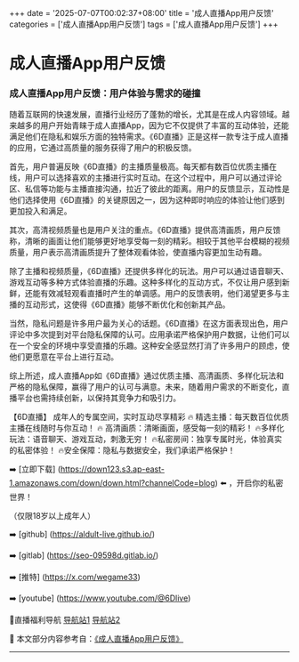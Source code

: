 +++
date = '2025-07-07T00:02:37+08:00'
title = '成人直播App用户反馈'
categories = ['成人直播App用户反馈']
tags = ['成人直播App用户反馈']
+++

# 成人直播App用户反馈

### 成人直播App用户反馈：用户体验与需求的碰撞

随着互联网的快速发展，直播行业经历了蓬勃的增长，尤其是在成人内容领域。越来越多的用户开始青睐于成人直播App，因为它不仅提供了丰富的互动体验，还能满足他们在隐私和娱乐方面的独特需求。《6D直播》正是这样一款专注于成人直播的应用，它通过高质量的服务获得了用户的积极反馈。

首先，用户普遍反映《6D直播》的主播质量极高。每天都有数百位优质主播在线，用户可以选择喜欢的主播进行实时互动。在这个过程中，用户可以通过评论区、私信等功能与主播直接沟通，拉近了彼此的距离。用户的反馈显示，互动性是他们选择使用《6D直播》的关键原因之一，因为这种即时响应的体验让他们感到更加投入和满足。

其次，高清视频质量也是用户关注的重点。《6D直播》提供高清画质，用户反馈称，清晰的画面让他们能够更好地享受每一刻的精彩。相较于其他平台模糊的视频质量，用户表示高清画质提升了整体观看体验，使直播内容更加生动有趣。

除了主播和视频质量，《6D直播》还提供多样化的玩法。用户可以通过语音聊天、游戏互动等多种方式体验直播的乐趣。这种多样化的互动方式，不仅让用户感到新鲜，还能有效减轻观看直播时产生的单调感。用户的反馈表明，他们渴望更多与主播的互动形式，这使得《6D直播》能够不断优化和创新其产品。

当然，隐私问题是许多用户最为关心的话题。《6D直播》在这方面表现出色，用户评论中多次提到对平台隐私保障的认可。应用承诺严格保护用户数据，让他们可以在一个安全的环境中享受直播的乐趣。这种安全感显然打消了许多用户的顾虑，使他们更愿意在平台上进行互动。

综上所述，成人直播App如《6D直播》通过优质主播、高清画质、多样化玩法和严格的隐私保障，赢得了用户的认可与满意。未来，随着用户需求的不断变化，直播平台也需持续创新，以保持其竞争力和吸引力。

【6D直播】
成年人的专属空间，实时互动尽享精彩
🔥 精选主播：每天数百位优质主播在线随时与你互动！
🔥 高清画质：清晰画面，感受每一刻的精彩！
🔥多样化玩法：语音聊天、游戏互动，刺激无穷！
🔥私密房间：独享专属时光，体验真实的私密体验！
🔥安全保障：隐私与数据安全，我们承诺严格保护！

➡️ [立即下载] (https://down123.s3.ap-east-1.amazonaws.com/down/down.html?channelCode=blog) ⬅️ ，开启你的私密世界！

（仅限18岁以上成年人）

➡️ [github] (https://aldult-live.github.io/)

➡️ [gitlab] (https://seo-09598d.gitlab.io/)

➡️ [推特] (https://x.com/wegame33)

➡️ [youtube] (https://www.youtube.com/@6Dlive)

🔞直播福利导航 [导航站1](https://webstack-86085a.gitlab.io/) [导航站2](https://onlygit123-2.github.io/)


📘 本文部分内容参考自：[《成人直播App用户反馈》](https://github.com/xiaohongmaozhibozuixin/live)

---
